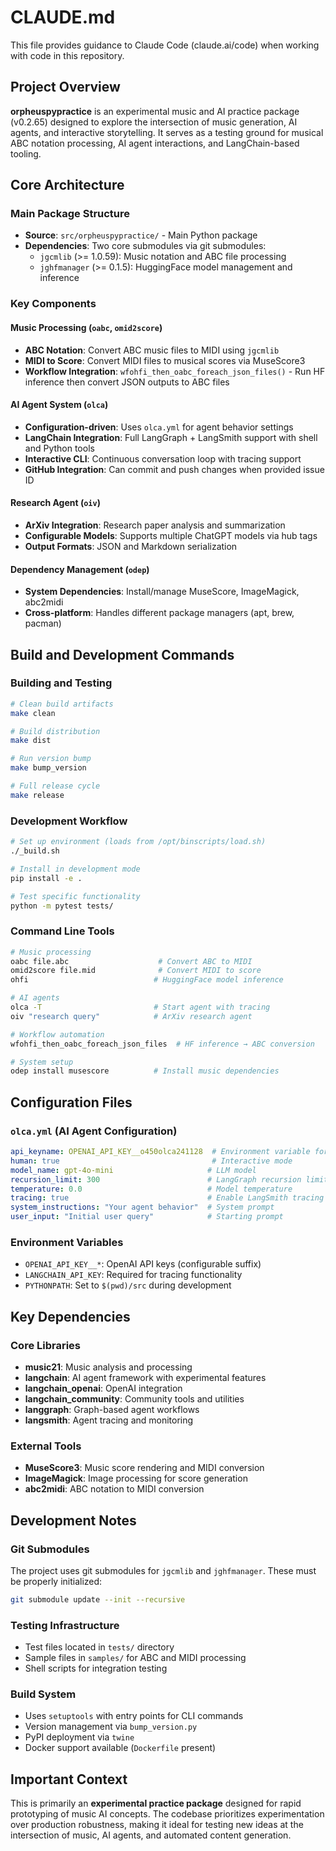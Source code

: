 # CLAUDE.md

This file provides guidance to Claude Code (claude.ai/code) when working with code in this repository.

## Project Overview

**orpheuspypractice** is an experimental music and AI practice package (v0.2.65) designed to explore the intersection of music generation, AI agents, and interactive storytelling. It serves as a testing ground for musical ABC notation processing, AI agent interactions, and LangChain-based tooling.

## Core Architecture

### Main Package Structure
- **Source**: `src/orpheuspypractice/` - Main Python package
- **Dependencies**: Two core submodules via git submodules:
  - `jgcmlib` (>= 1.0.59): Music notation and ABC file processing
  - `jghfmanager` (>= 0.1.5): HuggingFace model management and inference

### Key Components

#### Music Processing (`oabc`, `omid2score`)
- **ABC Notation**: Convert ABC music files to MIDI using `jgcmlib`
- **MIDI to Score**: Convert MIDI files to musical scores via MuseScore3
- **Workflow Integration**: `wfohfi_then_oabc_foreach_json_files()` - Run HF inference then convert JSON outputs to ABC files

#### AI Agent System (`olca`)
- **Configuration-driven**: Uses `olca.yml` for agent behavior settings
- **LangChain Integration**: Full LangGraph + LangSmith support with shell and Python tools
- **Interactive CLI**: Continuous conversation loop with tracing support
- **GitHub Integration**: Can commit and push changes when provided issue ID

#### Research Agent (`oiv`)
- **ArXiv Integration**: Research paper analysis and summarization
- **Configurable Models**: Supports multiple ChatGPT models via hub tags
- **Output Formats**: JSON and Markdown serialization

#### Dependency Management (`odep`)
- **System Dependencies**: Install/manage MuseScore, ImageMagick, abc2midi
- **Cross-platform**: Handles different package managers (apt, brew, pacman)

## Build and Development Commands

### Building and Testing
```bash
# Clean build artifacts
make clean

# Build distribution
make dist

# Run version bump
make bump_version

# Full release cycle
make release
```

### Development Workflow
```bash
# Set up environment (loads from /opt/binscripts/load.sh)
./_build.sh

# Install in development mode
pip install -e .

# Test specific functionality
python -m pytest tests/
```

### Command Line Tools
```bash
# Music processing
oabc file.abc                    # Convert ABC to MIDI
omid2score file.mid              # Convert MIDI to score
ohfi                            # HuggingFace model inference

# AI agents
olca -T                         # Start agent with tracing
oiv "research query"            # ArXiv research agent

# Workflow automation
wfohfi_then_oabc_foreach_json_files  # HF inference → ABC conversion

# System setup
odep install musescore          # Install music dependencies
```

## Configuration Files

### `olca.yml` (AI Agent Configuration)
```yaml
api_keyname: OPENAI_API_KEY__o450olca241128  # Environment variable for API key
human: true                                  # Interactive mode
model_name: gpt-4o-mini                     # LLM model
recursion_limit: 300                        # LangGraph recursion limit
temperature: 0.0                            # Model temperature
tracing: true                               # Enable LangSmith tracing
system_instructions: "Your agent behavior"  # System prompt
user_input: "Initial user query"            # Starting prompt
```

### Environment Variables
- `OPENAI_API_KEY__*`: OpenAI API keys (configurable suffix)
- `LANGCHAIN_API_KEY`: Required for tracing functionality
- `PYTHONPATH`: Set to `$(pwd)/src` during development

## Key Dependencies

### Core Libraries
- **music21**: Music analysis and processing
- **langchain**: AI agent framework with experimental features
- **langchain_openai**: OpenAI integration
- **langchain_community**: Community tools and utilities
- **langgraph**: Graph-based agent workflows
- **langsmith**: Agent tracing and monitoring

### External Tools
- **MuseScore3**: Music score rendering and MIDI conversion
- **ImageMagick**: Image processing for score generation
- **abc2midi**: ABC notation to MIDI conversion

## Development Notes

### Git Submodules
The project uses git submodules for `jgcmlib` and `jghfmanager`. These must be properly initialized:
```bash
git submodule update --init --recursive
```

### Testing Infrastructure
- Test files located in `tests/` directory
- Sample files in `samples/` for ABC and MIDI processing
- Shell scripts for integration testing

### Build System
- Uses `setuptools` with entry points for CLI commands
- Version management via `bump_version.py`
- PyPI deployment via `twine`
- Docker support available (`Dockerfile` present)

## Important Context

This is primarily an **experimental practice package** designed for rapid prototyping of music AI concepts. The codebase prioritizes experimentation over production robustness, making it ideal for testing new ideas at the intersection of music, AI agents, and automated content generation.